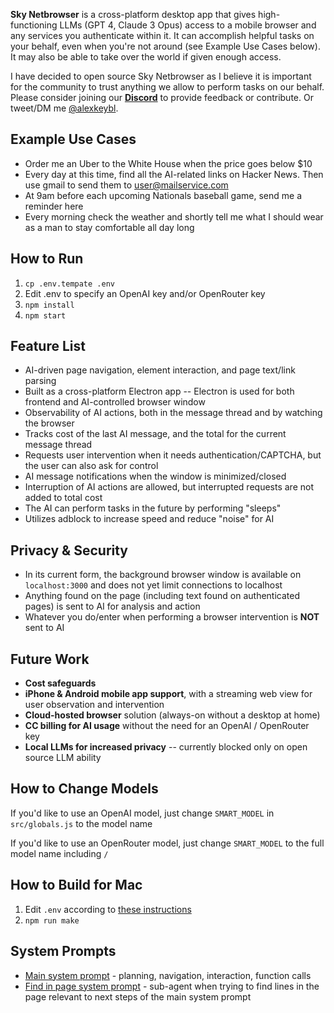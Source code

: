**Sky Netbrowser** is a cross-platform desktop app that gives high-functioning LLMs (GPT 4, Claude 3 Opus) access to a mobile browser and any services you authenticate within it. It can accomplish helpful tasks on your behalf, even when you're not around (see Example Use Cases below). It may also be able to take over the world if given enough access.

I have decided to open source Sky Netbrowser as I believe it is important for the community to trust anything we allow to perform tasks on our behalf. Please consider joining our [**Discord**](link_needed) to provide feedback or contribute. Or tweet/DM me [@alexkeybl](https://www.x.com/alexkeybl/).

## Example Use Cases
* Order me an Uber to the White House when the price goes below $10
* Every day at this time, find all the AI-related links on Hacker News. Then use gmail to send them to user@mailservice.com
* At 9am before each upcoming Nationals baseball game, send me a reminder here
* Every morning check the weather and shortly tell me what I should wear as a man to stay comfortable all day long

## How to Run
1) `cp .env.tempate .env`
2) Edit .env to specify an OpenAI key and/or OpenRouter key
3) `npm install`
4) `npm start`

## Feature List
* AI-driven page navigation, element interaction, and page text/link parsing
* Built as a cross-platform Electron app -- Electron is used for both frontend and AI-controlled browser window
* Observability of AI actions, both in the message thread and by watching the browser
* Tracks cost of the last AI message, and the total for the current message thread
* Requests user intervention when it needs authentication/CAPTCHA, but the user can also ask for control
* AI message notifications when the window is minimized/closed
* Interruption of AI actions are allowed, but interrupted requests are not added to total cost
* The AI can perform tasks in the future by performing "sleeps"
* Utilizes adblock to increase speed and reduce "noise" for AI

## Privacy & Security
* In its current form, the background browser window is available on `localhost:3000` and does not yet limit connections to localhost
* Anything found on the page (including text found on authenticated pages) is sent to AI for analysis and action
* Whatever you do/enter when performing a browser intervention is **NOT** sent to AI

## Future Work
* **Cost safeguards**
* **iPhone & Android mobile app support**, with a streaming web view for user observation and intervention
* **Cloud-hosted browser** solution (always-on without a desktop at home)
* **CC billing for AI usage** without the need for an OpenAI / OpenRouter key
* **Local LLMs for increased privacy** -- currently blocked only on open source LLM ability

## How to Change Models
If you'd like to use an OpenAI model, just change `SMART_MODEL` in `src/globals.js` to the model name

If you'd like to use an OpenRouter model, just change `SMART_MODEL` to the full model name including `/`

## How to Build for Mac
1) Edit `.env` according to [these instructions](https://www.rocketride.io/blog/macos-code-sign-notarize-electron-app)
2) `npm run make`

## System Prompts
* [Main system prompt](src/chain-messages.ts#L293) - planning, navigation, interaction, function calls
* [Find in page system prompt](src/actions.ts#L278) - sub-agent when trying to find lines in the page relevant to next steps of the main system prompt
